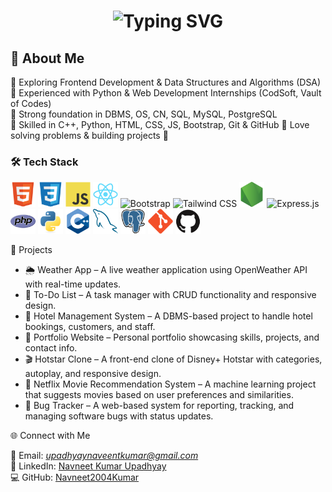 <h1 align="center">
  <img src="https://readme-typing-svg.demolab.com?font=Fira+Code&size=28&pause=1000&color=00C0FF&center=true&vCenter=true&width=600&lines=👋+Hi%2C+I'm+Navneet+Kumar+Upadhyay;💻+Frontend+Developer;🎓+B.Tech+Student+(2023–2027);🚀+Problem+Solver+%7C+Tech+Explorer" alt="Typing SVG" />
</h1>



## 🌟 About Me  
🔹 Exploring Frontend Development & Data Structures and Algorithms (DSA) 
🔹 Experienced with Python & Web Development Internships (CodSoft, Vault of Codes)  
🔹 Strong foundation in DBMS, OS, CN, SQL, MySQL, PostgreSQL  
🔹 Skilled in C++, Python, HTML, CSS, JS, Bootstrap, Git & GitHub 
🔹 Love solving problems & building projects 🚀  


 ### 🛠 Tech Stack

<p align="left">
  <!-- Frontend -->
  <img src="https://raw.githubusercontent.com/devicons/devicon/master/icons/html5/html5-original.svg" alt="HTML" width="40" height="40"/>
  <img src="https://raw.githubusercontent.com/devicons/devicon/master/icons/css3/css3-original.svg" alt="CSS" width="40" height="40"/>
  <img src="https://raw.githubusercontent.com/devicons/devicon/master/icons/javascript/javascript-original.svg" alt="JavaScript" width="40" height="40"/>
  <img src="https://raw.githubusercontent.com/devicons/devicon/master/icons/react/react-original.svg" alt="React" width="40" height="40"/>
  <img src="https://www.vectorlogo.zone/logos/getbootstrap/getbootstrap-icon.svg" alt="Bootstrap" width="40" height="40"/>
  <img src="https://www.vectorlogo.zone/logos/tailwindcss/tailwindcss-icon.svg" alt="Tailwind CSS" width="40" height="40"/>



  
  <!-- Backend -->
  <img src="https://raw.githubusercontent.com/devicons/devicon/master/icons/nodejs/nodejs-original.svg" alt="Node.js" width="40" height="40"/>
  <img src="https://www.vectorlogo.zone/logos/expressjs/expressjs-icon.svg" alt="Express.js" width="40" height="40"/>

  
  <img src="https://raw.githubusercontent.com/devicons/devicon/master/icons/php/php-original.svg" alt="PHP" width="40" height="40"/>

  <!-- Programming Languages -->
  <img src="https://raw.githubusercontent.com/devicons/devicon/master/icons/python/python-original.svg" alt="Python" width="40" height="40"/>
  <img src="https://raw.githubusercontent.com/devicons/devicon/master/icons/cplusplus/cplusplus-original.svg" alt="C++" width="40" height="40"/>

  <!-- Databases -->
  <img src="https://raw.githubusercontent.com/devicons/devicon/master/icons/mysql/mysql-original.svg" alt="MySQL" width="40" height="40"/>
  <img src="https://raw.githubusercontent.com/devicons/devicon/master/icons/postgresql/postgresql-original.svg" alt="PostgreSQL" width="40" height="40"/>

  <!-- Tools -->
  <img src="https://raw.githubusercontent.com/devicons/devicon/master/icons/git/git-original.svg" alt="Git" width="40" height="40"/>
  <img src="https://raw.githubusercontent.com/devicons/devicon/master/icons/github/github-original.svg" alt="GitHub" width="40" height="40"/>
</p>




 
 
 

 🚀 Projects  
- 🌦 Weather App – A live weather application using OpenWeather API with real-time updates.  
- 📝 To-Do List – A task manager with CRUD functionality and responsive design.  
- 🏨 Hotel Management System – A DBMS-based project to handle hotel bookings, customers, and staff.  
- 💼 Portfolio Website – Personal portfolio showcasing skills, projects, and contact info.  
- 🎬 Hotstar Clone – A front-end clone of Disney+ Hotstar with categories, autoplay, and responsive design.  
- 🍿 Netflix Movie Recommendation System – A machine learning project that suggests movies based on user preferences and similarities.  
- 🐞 Bug Tracker – A web-based system for reporting, tracking, and managing software bugs with status updates.  




 🌐 Connect with Me  

📧 Email: *upadhyaynaveentkumar@gmail.com*  
🔗 LinkedIn: [Navneet Kumar Upadhyay](https://www.linkedin.com/in/navneet-kumar-upadhyay-321273253)  
💻 GitHub: [Navneet2004Kumar](https://github.com/Navneet2004Kumar)  

